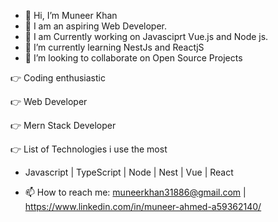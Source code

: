 - 👋 Hi, I’m Muneer Khan
- 👀 I am an aspiring Web Developer.
- 👀 I am Currently working on Javasciprt Vue.js and Node js.
- 🌱 I’m currently learning NestJs and ReactjS
- 💞️ I’m looking to collaborate on Open Source Projects


👉 Coding enthusiastic

👉 Web Developer

👉 Mern Stack Developer

👉 List of Technologies i use the most
  - Javascript | TypeScript | Node | Nest | Vue | React 


- 📫 How to reach me: muneerkhan31886@gmail.com | https://www.linkedin.com/in/muneer-ahmed-a59362140/

<!---
muneer-ahmed-khan/muneer-ahmed-khan is a ✨ special ✨ repository because its `README.md` (this file) appears on your GitHub profile.
You can click the Preview link to take a look at your changes.
--->
